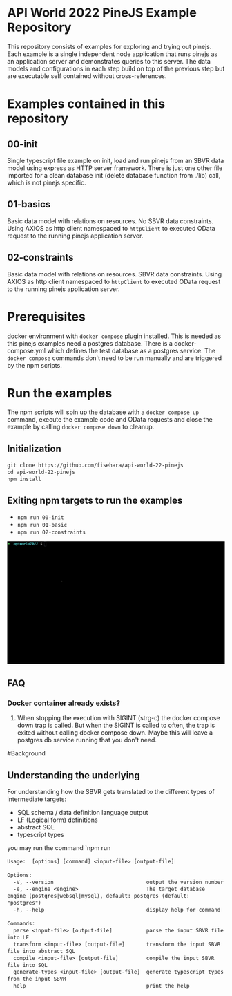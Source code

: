 # API World 2022 PineJS Example Repository

This repository consists of examples for exploring and trying out pinejs. Each example is a single independent node application that runs pinejs as an application server and demonstrates queries to this server. The data models and configurations in each step build on top of the previous step but are executable self contained without cross-references.

# Examples contained in this repository

## 00-init

Single typescript file example on init, load and run pinejs from an SBVR data model using express as HTTP server framework.
There is just one other file imported for a clean database init (delete database function from ./lib) call, which is not pinejs specific.

## 01-basics

Basic data model with relations on resources. No SBVR data constraints.
Using AXIOS as http client namespaced to `httpClient` to executed OData request to the running pinejs application server.

## 02-constraints

Basic data model with relations on resources. SBVR data constraints.
Using AXIOS as http client namespaced to `httpClient` to executed OData request to the running pinejs application server.

# Prerequisites

docker environment with `docker compose` plugin installed. This is needed as this pinejs examples need a postgres database. There is a docker-compose.yml which defines the test database as a postgres service. The `docker compose` commands don't need to be run manually and are triggered by the npm scripts.

# Run the examples

The npm scripts will spin up the database with a `docker compose up` command, execute the example code and OData requests and close the example by calling `docker compose down` to cleanup.

## Initialization

```
git clone https://github.com/fisehara/api-world-22-pinejs
cd api-world-22-pinejs
npm install
```

## Exiting npm targets to run the examples
- `npm run 00-init`
- `npm run 01-basic` 
- `npm run 02-constraints`


![Getting Started](./getting-started.gif)

## FAQ

### Docker container already exists?
1. When stopping the execution with SIGINT (strg-c) the docker compose down trap is called. But when the SIGINT is called to often, the trap is exited without calling docker compose down. Maybe this will leave a postgres db service running that you don't need.


#Background
## Understanding the underlying

For understanding how the SBVR gets translated to the different types of intermediate targets:

- SQL schema / data definition language output
- LF (Logical form) definitions
- abstract SQL
- typescript types

you may run the command `npm run

```
Usage:  [options] [command] <input-file> [output-file]

Options:
  -V, --version                              output the version number
  -e, --engine <engine>                      The target database engine (postgres|websql|mysql), default: postgres (default: "postgres")
  -h, --help                                 display help for command

Commands:
  parse <input-file> [output-file]           parse the input SBVR file into LF
  transform <input-file> [output-file]       transform the input SBVR file into abstract SQL
  compile <input-file> [output-file]         compile the input SBVR file into SQL
  generate-types <input-file> [output-file]  generate typescript types from the input SBVR
  help                                       print the help
```
